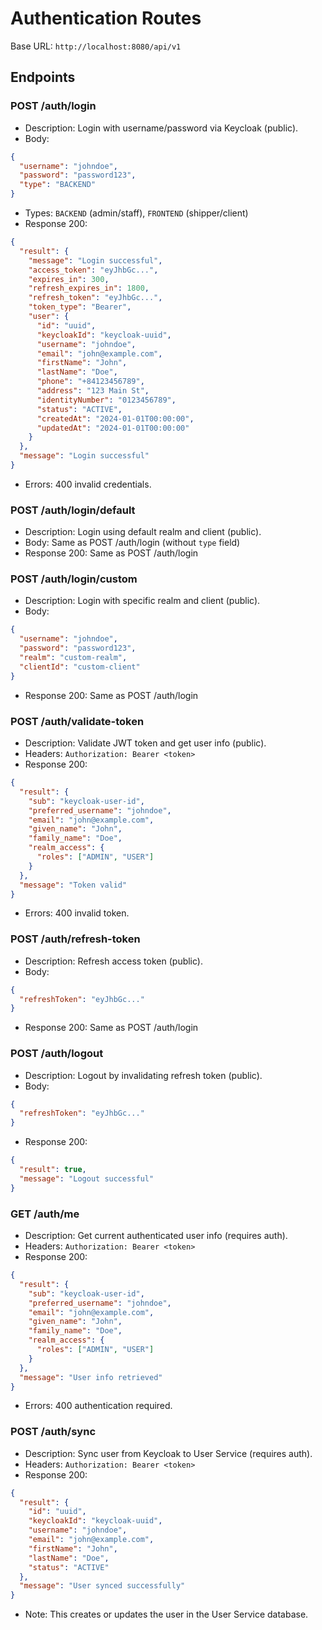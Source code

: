 # Authentication Routes

Base URL: `http://localhost:8080/api/v1`

## Endpoints

### POST /auth/login
- Description: Login with username/password via Keycloak (public).
- Body:
```json
{
  "username": "johndoe",
  "password": "password123",
  "type": "BACKEND"
}
```
- Types: `BACKEND` (admin/staff), `FRONTEND` (shipper/client)
- Response 200:
```json
{
  "result": {
    "message": "Login successful",
    "access_token": "eyJhbGc...",
    "expires_in": 300,
    "refresh_expires_in": 1800,
    "refresh_token": "eyJhbGc...",
    "token_type": "Bearer",
    "user": {
      "id": "uuid",
      "keycloakId": "keycloak-uuid",
      "username": "johndoe",
      "email": "john@example.com",
      "firstName": "John",
      "lastName": "Doe",
      "phone": "+84123456789",
      "address": "123 Main St",
      "identityNumber": "0123456789",
      "status": "ACTIVE",
      "createdAt": "2024-01-01T00:00:00",
      "updatedAt": "2024-01-01T00:00:00"
    }
  },
  "message": "Login successful"
}
```
- Errors: 400 invalid credentials.

### POST /auth/login/default
- Description: Login using default realm and client (public).
- Body: Same as POST /auth/login (without `type` field)
- Response 200: Same as POST /auth/login

### POST /auth/login/custom
- Description: Login with specific realm and client (public).
- Body:
```json
{
  "username": "johndoe",
  "password": "password123",
  "realm": "custom-realm",
  "clientId": "custom-client"
}
```
- Response 200: Same as POST /auth/login

### POST /auth/validate-token
- Description: Validate JWT token and get user info (public).
- Headers: `Authorization: Bearer <token>`
- Response 200:
```json
{
  "result": {
    "sub": "keycloak-user-id",
    "preferred_username": "johndoe",
    "email": "john@example.com",
    "given_name": "John",
    "family_name": "Doe",
    "realm_access": {
      "roles": ["ADMIN", "USER"]
    }
  },
  "message": "Token valid"
}
```
- Errors: 400 invalid token.

### POST /auth/refresh-token
- Description: Refresh access token (public).
- Body:
```json
{
  "refreshToken": "eyJhbGc..."
}
```
- Response 200: Same as POST /auth/login

### POST /auth/logout
- Description: Logout by invalidating refresh token (public).
- Body:
```json
{
  "refreshToken": "eyJhbGc..."
}
```
- Response 200:
```json
{
  "result": true,
  "message": "Logout successful"
}
```

### GET /auth/me
- Description: Get current authenticated user info (requires auth).
- Headers: `Authorization: Bearer <token>`
- Response 200:
```json
{
  "result": {
    "sub": "keycloak-user-id",
    "preferred_username": "johndoe",
    "email": "john@example.com",
    "given_name": "John",
    "family_name": "Doe",
    "realm_access": {
      "roles": ["ADMIN", "USER"]
    }
  },
  "message": "User info retrieved"
}
```
- Errors: 400 authentication required.

### POST /auth/sync
- Description: Sync user from Keycloak to User Service (requires auth).
- Headers: `Authorization: Bearer <token>`
- Response 200:
```json
{
  "result": {
    "id": "uuid",
    "keycloakId": "keycloak-uuid",
    "username": "johndoe",
    "email": "john@example.com",
    "firstName": "John",
    "lastName": "Doe",
    "status": "ACTIVE"
  },
  "message": "User synced successfully"
}
```
- Note: This creates or updates the user in the User Service database.
